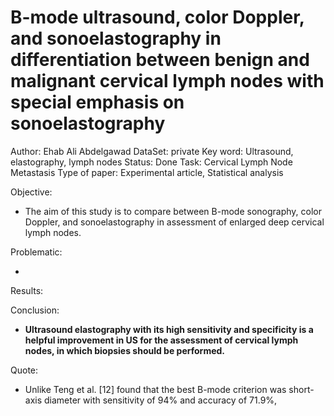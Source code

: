 # B-mode ultrasound, color Doppler, and sonoelastography in differentiation between benign and malignant cervical lymph nodes with special emphasis on sonoelastography

Author: Ehab Ali Abdelgawad
DataSet: private
Key word: Ultrasound, elastography, lymph nodes
Status: Done
Task: Cervical Lymph Node Metastasis
Type of paper: Experimental article, Statistical analysis

Objective:

- The aim of this study  is to compare between B-mode sonography, color Doppler, and sonoelastography in assessment of enlarged deep cervical lymph nodes.

Problematic:

- 

Results:

Conclusion:

- **Ultrasound elastography with its high sensitivity and specificity is a helpful improvement in US for the assessment of cervical lymph nodes, in which biopsies should be performed.**

Quote:

- Unlike Teng et al. [12] found that the best B-mode criterion was short-axis diameter with sensitivity of 94% and accuracy of 71.9%,